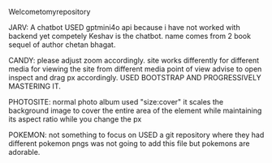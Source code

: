 Welcometomyrepository

JARV: A chatbot 
      USED gptmini4o api because i have not worked with backend yet competely
      Keshav is the chatbot. name comes from 2 book sequel of author chetan bhagat.
      
CANDY: please adjust zoom accordingly. site works differently for different media
       for viewing the site from different media point of view advise to open inspect and drag px accordingly.
       USED BOOTSTRAP AND PROGRESSIVELY MASTERING IT.

PHOTOSITE: normal photo album
 used "size:cover" it scales the background image to cover the entire area of the element while maintaining its aspect ratio while you change the px
 

POKEMON: not something to focus on
         USED a git repository where they had different pokemon pngs 
         was not going to add this file but pokemons are adorable.



